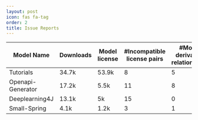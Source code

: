 ```yaml
---
layout: post
icon: fas fa-tag
order: 2
title: Issue Reports
---
```


| Model Name | Downloads | Model license | #Incompatible license pairs | #Model derivation relationships | Issue ID | Stauts |
| --- | --- | --- | --- | --- | --- | --- |
| Tutorials | 34.7k | 53.9k | 8 | 5 | [#13568](https://github.com/eugenp/tutorials/pull/13568) | Fixed |
| Openapi-Generator | 17.2k | 5.5k | 11 | 8 | [#9768](https://github.com/OpenAPITools/openapi-generator/pull/9768) | Fixed |
| Deeplearning4J | 13.1k | 5k | 15 | 0 | [#9190](https://github.com/deeplearning4j/deeplearning4j/pull/9190) | Fixed |
| Small-Spring | 4.1k | 1.2k | 3 | 1 | [#56](https://github.com/fuzhengwei/small-spring/pull/56) | Fixed |

